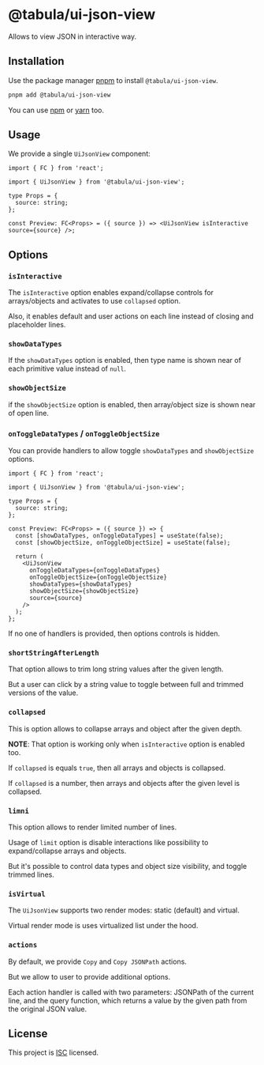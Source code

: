 # @tabula/ui-json-view

Allows to view JSON in interactive way.

## Installation

Use the package manager [pnpm](https://pnpm.io) to install `@tabula/ui-json-view`.

```bash
pnpm add @tabula/ui-json-view
```

You can use [npm](https://npmjs.com) or [yarn](https://yarnpkg.com) too.

## Usage

We provide a single `UiJsonView` component:

```tsx
import { FC } from 'react';

import { UiJsonView } from '@tabula/ui-json-view';

type Props = {
  source: string;
};

const Preview: FC<Props> = ({ source }) => <UiJsonView isInteractive source={source} />;
```

## Options

### `isInteractive`

The `isInteractive` option enables expand/collapse controls for arrays/objects and activates to use `collapsed` option.

Also, it enables default and user actions on each line instead of closing and placeholder lines.

### `showDataTypes`

If the `showDataTypes` option is enabled, then type name is shown near of each primitive value instead of `null`.

### `showObjectSize`

if the `showObjectSize` option is enabled, then array/object size is shown near of open line.

### `onToggleDataTypes` / `onToggleObjectSize`

You can provide handlers to allow toggle `showDataTypes` and `showObjectSize` options.

```tsx
import { FC } from 'react';

import { UiJsonView } from '@tabula/ui-json-view';

type Props = {
  source: string;
};

const Preview: FC<Props> = ({ source }) => {
  const [showDataTypes, onToggleDataTypes] = useState(false);
  const [showObjectSize, onToggleObjectSize] = useState(false);

  return (
    <UiJsonView
      onToggleDataTypes={onToggleDataTypes}
      onToggleObjectSize={onToggleObjectSize}
      showDataTypes={showDataTypes}
      showObjectSize={showObjectSize}
      source={source}
    />
  );
};
```

If no one of handlers is provided, then options controls is hidden.

### `shortStringAfterLength`

That option allows to trim long string values after the given length.

But a user can click by a string value to toggle between full and trimmed versions of the value.

### `collapsed`

This is option allows to collapse arrays and object after the given depth.

**NOTE**: That option is working only when `isInteractive` option is enabled too.

If `collapsed` is equals `true`, then all arrays and objects is collapsed.

If `collapsed` is a number, then arrays and objects after the given level is collapsed.

### `limni`

This option allows to render limited number of lines.

Usage of `limit` option is disable interactions like possibility to expand/collapse arrays and objects.

But it's possible to control data types and object size visibility, and toggle trimmed lines.

### `isVirtual`

The `UiJsonView` supports two render modes: static (default) and virtual.

Virtual render mode is uses virtualized list under the hood.

### `actions`

By default, we provide `Copy` and `Copy JSONPath` actions.

But we allow to user to provide additional options.

Each action handler is called with two parameters: JSONPath of the current line, and the query function, which returns
a value by the given path from the original JSON value.

## License

This project is [ISC](https://choosealicense.com/licenses/isc/) licensed.
